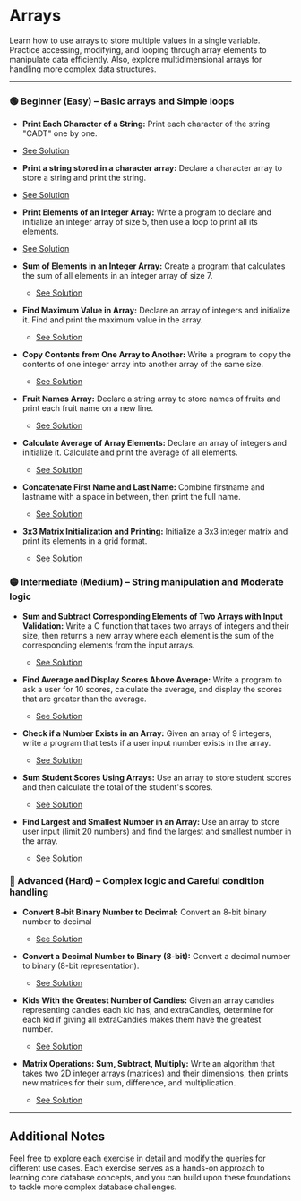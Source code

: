 # Arrays

Learn how to use arrays to store multiple values in a single variable. Practice accessing, modifying, and looping through array elements to manipulate data efficiently. Also, explore multidimensional arrays for handling more complex data structures.

---

### 🟢 Beginner (Easy) – Basic arrays and Simple loops

  * **Print Each Character of a String:** Print each character of the string "CADT" one by one.
  * [See Solution](../print_chars.c)

  * **Print a string stored in a character array:** Declare a character array to store a string and print the string.
  * [See Solution](../string_print.c)

  * **Print Elements of an Integer Array:** Write a program to declare and initialize an integer array of size 5, then use a loop to print all its elements.
  * [See Solution](../array_print_elements.c)

  * **Sum of Elements in an Integer Array:** Create a program that calculates the sum of all elements in an integer array of size 7.
    * [See Solution](../array_sum_elements.c)

  * **Find Maximum Value in Array:** Declare an array of integers and initialize it. Find and print the maximum value in the array.
    * [See Solution](../array_max.c)

  * **Copy Contents from One Array to Another:** Write a program to copy the contents of one integer array into another array of the same size.
    * [See Solution](../array_copy.c)

  * **Fruit Names Array:** Declare a string array to store names of fruits and print each fruit name on a new line.
    * [See Solution](../arrays_fruit_names.c)

  * **Calculate Average of Array Elements:** Declare an array of integers and initialize it. Calculate and print the average of all elements.
    * [See Solution](../array_average.c)

  * **Concatenate First Name and Last Name:** Combine firstname and lastname with a space in between, then print the full name.
    * [See Solution](../arrays_concatenate.c)

  * **3x3 Matrix Initialization and Printing:** Initialize a 3x3 integer matrix and print its elements in a grid format.
    * [See Solution](../arrays_matrix.c)

### 🟡 Intermediate (Medium) – String manipulation and Moderate logic

  * **Sum and Subtract Corresponding Elements of Two Arrays with Input Validation:** Write a C function that takes two arrays of integers and their size, then returns a new array where each element is the sum of the corresponding elements from the input arrays.
    * [See Solution](../array_sum.c)

  * **Find Average and Display Scores Above Average:** Write a program to ask a user for 10 scores, calculate the average, and display the scores that are greater than the average.
    * [See Solution](../average_scores.c)

  * **Check if a Number Exists in an Array:** Given an array of 9 integers, write a program that tests if a user input number exists in the array.
    * [See Solution](../check_number_in_array.c)

  * **Sum Student Scores Using Arrays:** Use an array to store student scores and then calculate the total of the student's scores.
    * [See Solution](../sum_student_scores.c)

  * **Find Largest and Smallest Number in an Array:** Use an array to store user input (limit 20 numbers) and find the largest and smallest number in the array.
    * [See Solution](../find_largest_smallest.c)

### 🔴 Advanced (Hard) – Complex logic and Careful condition handling

  * **Convert 8-bit Binary Number to Decimal:** Convert an 8-bit binary number to decimal
    * [See Solution](../binary_to_decimal.c)

  * **Convert a Decimal Number to Binary (8-bit):** Convert a decimal number to binary (8-bit representation).
    * [See Solution](../decimal_to_binary.c)

  * **Kids With the Greatest Number of Candies:** Given an array candies representing candies each kid has, and extraCandies, determine for each kid if giving all extraCandies makes them have the greatest number.
    * [See Solution](../kids_greatest_candies.c)

  * **Matrix Operations: Sum, Subtract, Multiply:** Write an algorithm that takes two 2D integer arrays (matrices) and their dimensions, then prints new matrices for their sum, difference, and multiplication.
    * [See Solution](../matrix_operations.c)

---

## Additional Notes

Feel free to explore each exercise in detail and modify the queries for different use cases. Each exercise serves as a hands-on approach to learning core database concepts, and you can build upon these foundations to tackle more complex database challenges.